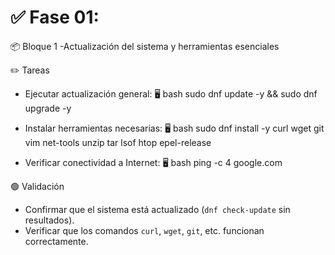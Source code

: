 # ✅ Fase 01: 

📦 Bloque 1 -Actualización del sistema y herramientas esenciales

✏️ Tareas
- Ejecutar actualización general:
  🖥️ bash
  sudo dnf update -y && sudo dnf upgrade -y
  
- Instalar herramientas necesarias:
  🖥️ bash
  sudo dnf install -y curl wget git vim net-tools unzip tar lsof htop epel-release
  
- Verificar conectividad a Internet:
  🖥️ bash
  ping -c 4 google.com

🟢 Validación
- Confirmar que el sistema está actualizado (`dnf check-update` sin resultados).
- Verificar que los comandos `curl`, `wget`, `git`, etc. funcionan correctamente.
